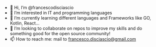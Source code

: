 - 👋 Hi, I’m @francescodisciascio
- 👀 I’m interested in IT and programming languages
- 🌱 I’m currently learning different languages and Frameworks like GO, Kotlin, React...
- 💞️ I’m looking to collaborate on repos to improve my skills and do something good for the open source community!
- 📫 How to reach me: mail to francesco.disciascio@gmail.com

<!---
francescodisciascio/francescodisciascio is a ✨ special ✨ repository because its `README.md` (this file) appears on your GitHub profile.
You can click the Preview link to take a look at your changes.
--->
